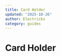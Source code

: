 ```yaml
---
title: Card Holder
updated: "2025-10-26"
author: Electricks
category: guides
---
```


# Card Holder

